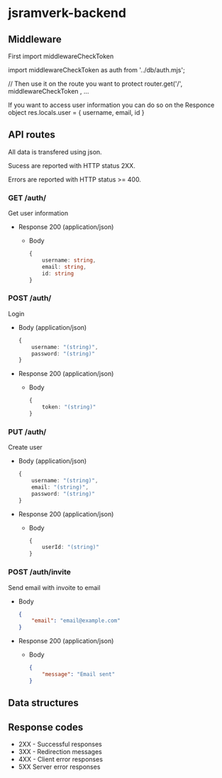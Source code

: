 # jsramverk-backend

## Middleware
First import middlewareCheckToken

import middlewareCheckToken as auth from '../db/auth.mjs';

// Then use it on the route you want to protect
router.get('/', middlewareCheckToken , ...

If you want to access user information you can do so on the Responce object
res.locals.user = {
    username,
    email,
    id
}

## API routes

All data is transfered using json.

Sucess are reported with HTTP status 2XX.

Errors are reported with HTTP status >= 400.

### GET /auth/
Get user information

+ Response 200 (application/json)

    + Body

        ```ts
        {
            username: string,
            email: string,
            id: string
        }
        ```

### POST /auth/
Login

+ Body (application/json)

    ```ts
    {
        username: "(string)",
        password: "(string)"
    }
    ```

+ Response 200 (application/json)

    + Body

        ```ts
        {
            token: "(string)"
        }
        ```

### PUT /auth/
Create user

+ Body (application/json)

    ```ts
    {
        username: "(string)",
        email: "(string)",
        password: "(string)"
    }
    ```

+ Response 200 (application/json)

    + Body

        ```ts
        {
            userId: "(string)"
        }
        ```

### POST /auth/invite
Send email with invoite to email

+ Body
    ```json
    {
        "email": "email@example.com"
    }
    ```

+ Response 200 (application/json)

    + Body

        ```json
        {
            "message": "Email sent"
        }
        ```

## Data structures


## Response codes
- 2XX - Successful responses
- 3XX - Redirection messages
- 4XX - Client error responses
- 5XX Server error responses